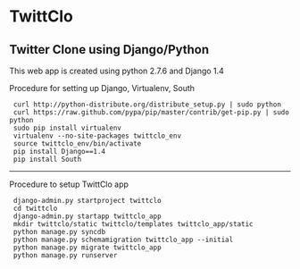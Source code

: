 TwittClo
==============
Twitter Clone using Django/Python
--------------
This web app is created using python 2.7.6 and Django 1.4

Procedure for setting up Django, Virtualenv, South

```  
 curl http://python-distribute.org/distribute_setup.py | sudo python
 curl https://raw.github.com/pypa/pip/master/contrib/get-pip.py | sudo python
 sudo pip install virtualenv
 virtualenv --no-site-packages twittclo_env
 source twittclo_env/bin/activate
 pip install Django==1.4
 pip install South
```
--------------
Procedure to setup TwittClo app

``` 
 django-admin.py startproject twittclo
 cd twittclo
 django-admin.py startapp twittclo_app
 mkdir twittclo/static twittclo/templates twittclo_app/static
 python manage.py syncdb
 python manage.py schemamigration twittclo_app --initial
 python manage.py migrate twittclo_app
 python manage.py runserver
``` 

